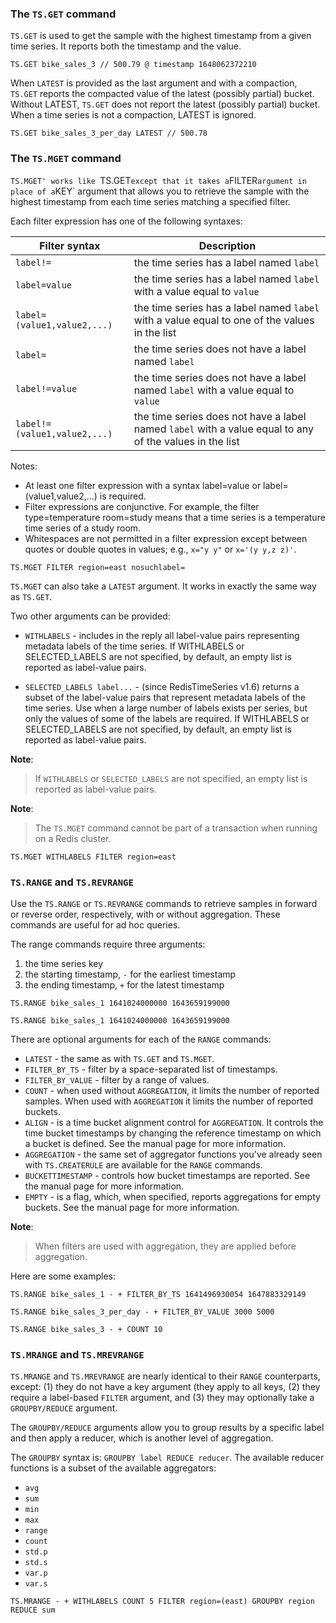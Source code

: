 ### The `TS.GET` command

`TS.GET` is used to get the sample with the highest timestamp from a given time series. It reports both the timestamp and the value.

```redis TS.GET from bike_sales_3
TS.GET bike_sales_3 // 500.79 @ timestamp 1648062372210
```

When `LATEST` is provided as the last argument and with a compaction, `TS.GET` reports the compacted value of the latest (possibly partial) bucket. Without LATEST, `TS.GET` does not report the latest (possibly partial) bucket. When a time series is not a compaction, LATEST is ignored.

```redis TS.GET from bike_sales_3_per_day
TS.GET bike_sales_3_per_day LATEST // 500.78
```

### The `TS.MGET` command

`TS.MGET' works like `TS.GET` except that it takes a `FILTER` argument in place of a `KEY` argument that allows you to retrieve the sample with the highest timestamp from each time series matching a specified filter.

Each filter expression has one of the following syntaxes:

| Filter syntax | Description |
| ------------- | ----------- |
| `label!=` | the time series has a label named `label` |
| `label=value` | the time series has a label named `label` with a value equal to `value` |
| `label=(value1,value2,...)` | the time series has a label named `label` with a value equal to one of the values in the list |
| `label=` | the time series does not have a label named `label` |
| `label!=value` | the time series does not have a label named `label` with a value equal to `value` |
| `label!=(value1,value2,...)` | the time series does not have a label named `label` with a value equal to any of the values in the list |

Notes:

- At least one filter expression with a syntax label=value or label=(value1,value2,...) is required.
- Filter expressions are conjunctive. For example, the filter type=temperature room=study means that a time series is a temperature time series of a study room.
- Whitespaces are not permitted in a filter expression except between quotes or double quotes in values; e.g., `x="y y"` or `x='(y y,z z)'`.

```redis TS.MGET using east as the filter
TS.MGET FILTER region=east nosuchlabel=
```

`TS.MGET` can also take a `LATEST` argument. It works in exactly the same way as `TS.GET`.

Two other arguments can be provided:

- `WITHLABELS` - includes in the reply all label-value pairs representing metadata labels of the time series. If WITHLABELS or SELECTED_LABELS are not specified, by default, an empty list is reported as label-value pairs.

- `SELECTED_LABELS label...` - (since RedisTimeSeries v1.6) returns a subset of the label-value pairs that represent metadata labels of the time series. Use when a large number of labels exists per series, but only the values of some of the labels are required. If WITHLABELS or SELECTED_LABELS are not specified, by default, an empty list is reported as label-value pairs.

**Note**:
> If `WITHLABELS` or `SELECTED_LABELS` are not specified, an empty list is reported as label-value pairs.

**Note**:
> The `TS.MGET` command cannot be part of a transaction when running on a Redis cluster.

```redis TS.MGET using WITHLABELS
TS.MGET WITHLABELS FILTER region=east
```

### `TS.RANGE` and `TS.REVRANGE`

Use the `TS.RANGE` or `TS.REVRANGE` commands to retrieve samples in forward or reverse order, respectively, with or without aggregation. These commands are useful for ad hoc queries.

The range commands require three arguments:

1. the time series key
1. the starting timestamp, `-` for the earliest timestamp
1. the ending timestamp, `+` for the latest timestamp

```TS.RANGE basic usage
TS.RANGE bike_sales_1 1641024000000 1643659199000
```

```TS.REVRANGE basic usage
TS.RANGE bike_sales_1 1641024000000 1643659199000
```

There are optional arguments for each of the `RANGE` commands:

- `LATEST` - the same as with `TS.GET` and `TS.MGET`.
- `FILTER_BY_TS` - filter by a space-separated list of timestamps.
- `FILTER_BY_VALUE` - filter by a range of values.
- `COUNT` - when used without `AGGREGATION`, it limits the number of reported samples. When used with `AGGREGATION` it limits the number of reported buckets.
- `ALIGN` - is a time bucket alignment control for `AGGREGATION`. It controls the time bucket timestamps by changing the reference timestamp on which a bucket is defined. See the manual page for more information.
- `AGGREGATION` - the same set of aggregator functions you've already seen with `TS.CREATERULE` are available for the `RANGE` commands.
- `BUCKETTIMESTAMP` - controls how bucket timestamps are reported. See the manual page for more information.
- `EMPTY` - is a flag, which, when specified, reports aggregations for empty buckets. See the manual page for more information.

**Note**:
> When filters are used with aggregation, they are applied before aggregation.

Here are some examples:

```redis FILTER_BY_TS in action
TS.RANGE bike_sales_1 - + FILTER_BY_TS 1641496930054 1647883329149
```

```redis FILTER_BY_VALUE in action
TS.RANGE bike_sales_3_per_day - + FILTER_BY_VALUE 3000 5000
```

```redis COUNT in action
TS.RANGE bike_sales_3 - + COUNT 10
```

### `TS.MRANGE` and `TS.MREVRANGE`

`TS.MRANGE` and `TS.MREVRANGE` are nearly identical to their `RANGE` counterparts, except: (1) they do not have a key argument (they apply to all keys, (2) they require a label-based `FILTER` argument, and (3) they may optionally take a `GROUPBY/REDUCE` argument.

The `GROUPBY/REDUCE` arguments allow you to group results by a specific label and then apply a reducer, which is another level of aggregation.

The `GROUPBY` syntax is: `GROUPBY label REDUCE reducer`. The available reducer functions is a subset of the available aggregators:

- `avg`
- `sum`
- `min`
- `max`
- `range`
- `count`
- `std.p`
- `std.s`
- `var.p`
- `var.s`

```redis TS.MRANGE with GROUPBY/REDUCE
TS.MRANGE - + WITHLABELS COUNT 5 FILTER region=(east) GROUPBY region REDUCE sum
```
